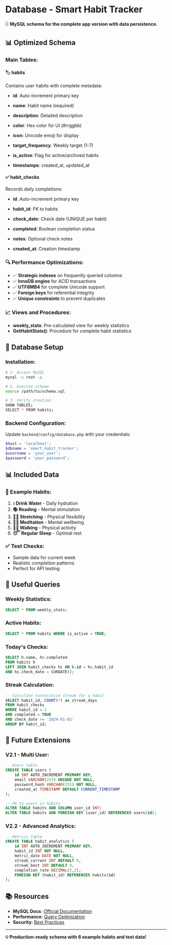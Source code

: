 # Database - Smart Habit Tracker

🗄️ **MySQL schema for the complete app version with data persistence.**



## 📊 **Optimized Schema**

### **Main Tables:**



#### **🏷️ habits**

Contains user habits with complete metadata:

- **id**: Auto-increment primary key

- **name**: Habit name (required)

- **description**: Detailed description

- **color**: Hex color for UI (#rrggbb)
- **icon**: Unicode emoji for display
- **target_frequency**: Weekly target (1-7)

- **is_active**: Flag for active/archived habits

- **timestamps**: created_at, updated_at



#### **✅ habit_checks**

Records daily completions:

- **id**: Auto-increment primary key
- **habit_id**: FK to habits

- **check_date**: Check date (UNIQUE per habit)
- **completed**: Boolean completion status
- **notes**: Optional check notes

- **created_at**: Creation timestamp



### **🔍 Performance Optimizations:**

- ✅ **Strategic indexes** on frequently queried columns
- ✅ **InnoDB engine** for ACID transactions
- ✅ **UTF8MB4** for complete Unicode support
- ✅ **Foreign keys** for referential integrity
- ✅ **Unique constraints** to prevent duplicates



### **📈 Views and Procedures:**

- **weekly_stats**: Pre-calculated view for weekly statistics
- **GetHabitStats()**: Procedure for complete habit statistics



## 🚀 **Database Setup**

### **Installation:**

```bash
# 1. Access MySQL
mysql -u root -p

# 2. Execute schema
source /path/to/schema.sql

# 3. Verify creation
SHOW TABLES;
SELECT * FROM habits;
```



### **Backend Configuration:**

Update `backend/config/database.php` with your credentials:

```php
$host = 'localhost';
$dbname = 'smart_habit_tracker';
$username = 'your_user';
$password = 'your_password';
```



## 📊 **Included Data**

### **🎯 Example Habits:**

1. **💧 Drink Water** - Daily hydration
2. **📚 Reading** - Mental stimulation
3. **🤸‍♂️ Stretching** - Physical flexibility
4. **🧘‍♀️ Meditation** - Mental wellbeing
5. **🚶‍♂️ Walking** - Physical activity
6. **😴 Regular Sleep** - Optimal rest

### **✅ Test Checks:**

- Sample data for current week
- Realistic completion patterns
- Perfect for API testing

## 🔧 **Useful Queries**

### **Weekly Statistics:**

```sql
SELECT * FROM weekly_stats;
```

### **Active Habits:**

```sql
SELECT * FROM habits WHERE is_active = TRUE;
```

### **Today's Checks:**

```sql
SELECT h.name, hc.completed
FROM habits h
LEFT JOIN habit_checks hc ON h.id = hc.habit_id
AND hc.check_date = CURDATE();
```

### **Streak Calculation:**

```sql
-- Calculate consecutive streak for a habit
SELECT habit_id, COUNT(*) as streak_days
FROM habit_checks
WHERE habit_id = 1
AND completed = TRUE
AND check_date >= '2024-01-01'
GROUP BY habit_id;
```



## 🎯 **Future Extensions**

### **V2.1 - Multi User:**

```sql
-- Users table
CREATE TABLE users (
    id INT AUTO_INCREMENT PRIMARY KEY,
    email VARCHAR(255) UNIQUE NOT NULL,
    password_hash VARCHAR(255) NOT NULL,
    created_at TIMESTAMP DEFAULT CURRENT_TIMESTAMP
);

-- FK to users in habits
ALTER TABLE habits ADD COLUMN user_id INT;
ALTER TABLE habits ADD FOREIGN KEY (user_id) REFERENCES users(id);
```

### **V2.2 - Advanced Analytics:**

```sql
-- Metrics table
CREATE TABLE habit_analytics (
    id INT AUTO_INCREMENT PRIMARY KEY,
    habit_id INT NOT NULL,
    metric_date DATE NOT NULL,
    streak_current INT DEFAULT 0,
    streak_best INT DEFAULT 0,
    completion_rate DECIMAL(5,2),
    FOREIGN KEY (habit_id) REFERENCES habits(id)
);
```



## 📚 **Resources**

- **MySQL Docs**: [Official Documentation](https://dev.mysql.com/doc/)
- **Performance**: [Query Optimization](https://dev.mysql.com/doc/refman/8.0/en/optimization.html)
- **Security**: [Best Practices](https://dev.mysql.com/doc/refman/8.0/en/security.html)

---

**💡 Production-ready schema with 6 example habits and test data!**
